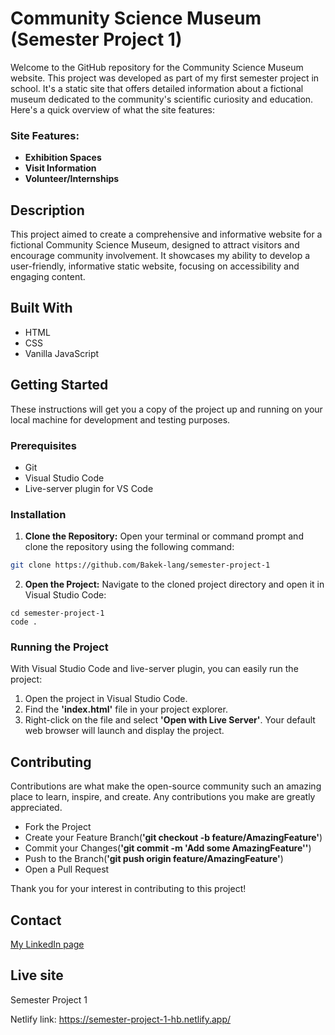 # Community Science Museum (Semester Project 1)

Welcome to the GitHub repository for the Community Science Museum website. This project was developed as part of my first semester project in school. It's a static site that offers detailed information about a fictional museum dedicated to the community's scientific curiosity and education. Here's a quick overview of what the site features:

### Site Features:
- **Exhibition Spaces**
- **Visit Information**
- **Volunteer/Internships**

## Description

This project aimed to create a comprehensive and informative website for a fictional Community Science Museum, designed to attract visitors and encourage community involvement. It showcases my ability to develop a user-friendly, informative static website, focusing on accessibility and engaging content.



## Built With

- HTML
- CSS
- Vanilla JavaScript

## Getting Started

These instructions will get you a copy of the project up and running on your local machine for development and testing purposes.

### Prerequisites

- Git
- Visual Studio Code
- Live-server plugin for VS Code

### Installation


1. **Clone the Repository:** Open your terminal or command prompt and clone the repository using the following command:

```bash
git clone https://github.com/Bakek-lang/semester-project-1
```

2. **Open the Project:** Navigate to the cloned project directory and open it in Visual Studio Code:

```
cd semester-project-1
code .
```


### Running the Project

With Visual Studio Code and live-server plugin, you can easily run the project: 

1. Open the project in Visual Studio Code.
2. Find the **'index.html'** file in your project explorer.
3. Right-click on the file and select **'Open with Live Server'**. Your default web browser will launch and display the project.

## Contributing

Contributions are what make the open-source community such an amazing place to learn, inspire, and create. Any contributions you make are greatly appreciated.

- Fork the Project
- Create your Feature Branch(**'git checkout -b feature/AmazingFeature'**)
- Commit your Changes(**'git commit -m 'Add some AmazingFeature''**)
- Push to the Branch(**'git push origin feature/AmazingFeature'**)
- Open a Pull Request

Thank you for your interest in contributing to this project!

## Contact

[My LinkedIn page](https://www.linkedin.com/in/henrik-bakke-76b716294)


## Live site

Semester Project 1

Netlify link:
https://semester-project-1-hb.netlify.app/
